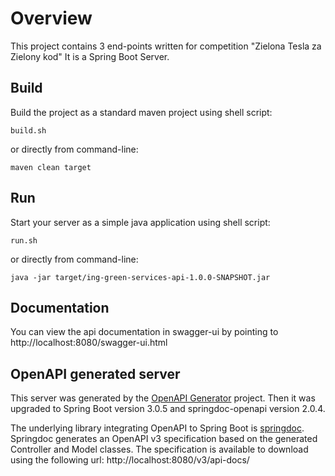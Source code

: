 # Overview

This project contains 3 end-points written for competition "Zielona Tesla za Zielony kod"
It is a Spring Boot Server.

## Build
Build the project as a standard maven project using shell script:

    build.sh
    
or directly from command-line:

    maven clean target

## Run
Start your server as a simple java application using shell script:

    run.sh

or directly from command-line:

    java -jar target/ing-green-services-api-1.0.0-SNAPSHOT.jar


## Documentation
You can view the api documentation in swagger-ui by pointing to
http://localhost:8080/swagger-ui.html

## OpenAPI generated server
This server was generated by the [OpenAPI Generator](https://openapi-generator.tech) project. Then it was upgraded to Spring Boot version 3.0.5 and springdoc-openapi version 2.0.4.

The underlying library integrating OpenAPI to Spring Boot is [springdoc](https://springdoc.org).
Springdoc generates an OpenAPI v3 specification based on the generated Controller and Model classes.
The specification is available to download using the following url:
http://localhost:8080/v3/api-docs/

